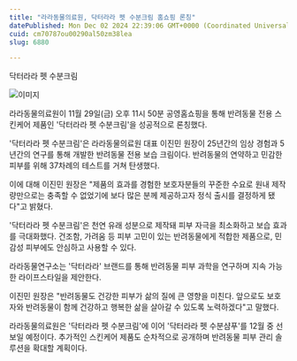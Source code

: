 ```yaml
---
title: "라라동물의료원, 닥터라라 펫 수분크림 홈쇼핑 론칭"
datePublished: Mon Dec 02 2024 22:39:06 GMT+0000 (Coordinated Universal Time)
cuid: cm70787ou00290al50zm38lea
slug: 6880

---
```



닥터라라 펫 수분크림

![이미지](https://cdn.hashnode.com/res/hashnode/image/upload/v1739261224902/89f4b2a3-507b-46f9-a88c-d2434bd7a217.jpeg)

라라동물의료원이 11월 29일(금) 오후 11시 50분 공영홈쇼핑을 통해 반려동물 전용 스킨케어 제품인 '닥터라라 펫 수분크림'을 성공적으로 론칭했다.

'닥터라라 펫 수분크림'은 라라동물의료원 대표 이진민 원장이 25년간의 임상 경험과 5년간의 연구를 통해 개발한 반려동물 전용 보습 크림이다. 반려동물의 연약하고 민감한 피부를 위해 37차례의 테스트를 거쳐 탄생했다.

이에 대해 이진민 원장은 "제품의 효과를 경험한 보호자분들의 꾸준한 수요로 원내 제작량만으로는 충족할 수 없었기에 보다 많은 분께 제공하고자 정식 출시를 결정하게 됐다"고 밝혔다.

'닥터라라 펫 수분크림'은 천연 유래 성분으로 제작돼 피부 자극을 최소화하고 보습 효과를 극대화했다. 건조함, 가려움 등 피부 고민이 있는 반려동물에게 적합한 제품으로, 민감성 피부에도 안심하고 사용할 수 있다.

라라동물연구소는 '닥터라라' 브랜드를 통해 반려동물 피부 과학을 연구하며 지속 가능한 라이프스타일을 제안한다.

이진민 원장은 "반려동물도 건강한 피부가 삶의 질에 큰 영향을 미친다. 앞으로도 보호자와 반려동물이 함께 건강하고 행복한 삶을 살아갈 수 있도록 노력하겠다"고 말했다.

라라동물의료원은 '닥터라라 펫 수분크림'에 이어 '닥터라라 펫 수분샴푸'를 12월 중 선보일 예정이다. 추가적인 스킨케어 제품도 순차적으로 공개하며 반려동물 피부 관리 솔루션을 확대할 계획이다.